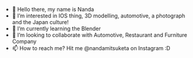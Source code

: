 - 👋 Hello there, my name is Nanda
- 👀 I’m interested in IOS thing, 3D modelling, automotive, a photograph and the Japan culture!
- 🌱 I’m currently learning the Blender
- 💞️ I’m looking to collaborate with Automotive, Restaurant and Furniture Company
- 📫 How to reach me? Hit me @nandamitsuketa on Instagram :D

<!---
StelleeBlazer/StelleeBlazer is a ✨ special ✨ repository because its `README.md` (this file) appears on your GitHub profile.
You can click the Preview link to take a look at your changes.
--->
